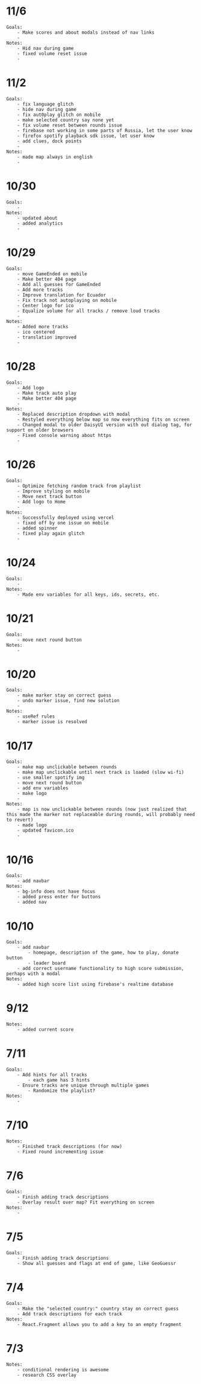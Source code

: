 # 11/6
    Goals:
        - Make scores and about modals instead of nav links
        -
    Notes:
        - Hid nav during game
        - fixed volume reset issue
        -

# 11/2
    Goals:
        - fix language glitch
        - hide nav during game
        - fix aut0play glitch on mobile
        - make selected country say none yet
        - fix volume reset between rounds issue
        - firebase not working in some parts of Russia, let the user know
        - firefox spotify playback sdk issue, let user know
        - add clues, dock points
        -
    Notes:
        - made map always in english
        -

# 10/30
    Goals:
        -
    Notes:
        - updated about
        - added analytics
        -

# 10/29
    Goals:
        - move GameEnded on mobile
        - Make better 404 page
        - Add all guesses for GameEnded
        - Add more tracks
        - Improve translation for Ecuador
        - Fix track not autoplaying on mobile
        - Center logo for ico
        - Equalize volume for all tracks / remove loud tracks
        -
    Notes:
        - Added more tracks
        - ico centered
        - translation improved
        -

# 10/28
    Goals:
        - Add logo
        - Make track auto play
        - Make better 404 page
        -
    Notes:
        - Replaced description dropdown with modal
        - Restyled everything below map so now everything fits on screen
        - Changed modal to older DaisyUI version with out dialog tag, for support on older browsers
        - Fixed console warning about https
        -

# 10/26
    Goals:
        - Optimize fetching random track from playlist
        - Improve styling on mobile
        - Move next track button
        - Add logo to Home
        -
    Notes:
        - Successfully deployed using vercel
        - fixed off by one issue on mobile
        - added spinner
        - fixed play again glitch
        -

# 10/24
    Goals:
        -
    Notes:
        - Made env variables for all keys, ids, secrets, etc.

# 10/21
    Goals:
        - move next round button
    Notes:
        -

# 10/20
    Goals:
        - make marker stay on correct guess
        - undo marker issue, find new solution
        -
    Notes:
        - useRef rules
        - marker issue is resolved

# 10/17
    Goals:
        - make map unclickable between rounds
        - make map unclickable until next track is loaded (slow wi-fi)
        - use smaller spotify img
        - move next round button
        - add env variables
        - make logo
        -
    Notes:
        - map is now unclickable between rounds (now just realized that this made the marker not replaceable during rounds, will probably need to revert)
        - made logo
        - updated favicon.ico
        -

# 10/16
    Goals:
        - add navbar
    Notes:
        - bg-info does not have focus
        - added press enter for buttons
        - added nav

# 10/10
    Goals:
        - add navbar
            - homepage, description of the game, how to play, donate button
            - leader board
        - add correct username functionality to high score submission, perhaps with a modal
    Notes:
        - added high score list using firebase's realtime database

# 9/12
    Notes:
        - added current score

# 7/11
    Goals:
        - Add hints for all tracks
            - each game has 3 hints
        - Ensure tracks are unique through multiple games
            - Randomize the playlist?
    Notes:
        -

# 7/10
    Notes:
        - Finished track descriptions (for now)
        - Fixed round incrementing issue

# 7/6
    Goals:
        - Finish adding track descriptions
        - Overlay result over map? Fit everything on screen
    Notes:
        -
# 7/5
    Goals:
        - Finish adding track descriptions
        - Show all guesses and flags at end of game, like GeoGuessr
# 7/4
    Goals:
        - Make the "selected country:" country stay on correct guess
        - Add track descriptions for each track
    Notes:
        - React.Fragment allows you to add a key to an empty fragment
# 7/3
    Notes:
        - conditional rendering is awesome
        - research CSS overlay
